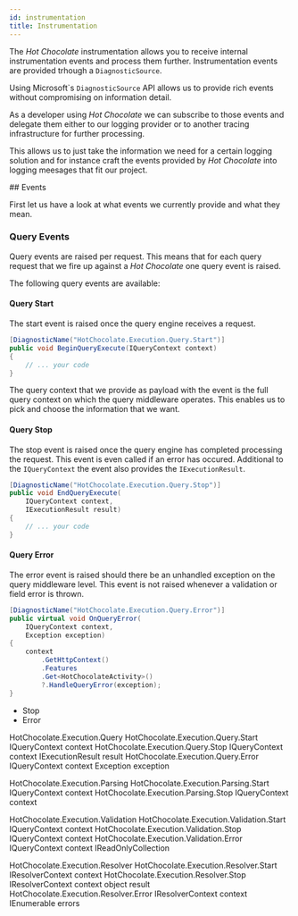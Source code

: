 ```yaml
---
id: instrumentation
title: Instrumentation
---
```


The _Hot Chocolate_ instrumentation allows you to receive internal instrumentation events and process them further. Instrumentation events are provided trhough a `DiagnosticSource`.

Using Microsoft\`s `DiagnosticSource` API allows us to provide rich events without compromising on information detail.

As a developer using _Hot Chocolate_ we can subscribe to those events and delegate them either to our logging provider or to another tracing infrastructure for further processing.

This allows us to just take the information we need for a certain logging solution and for instance craft the events provided by _Hot Chocolate_ into logging meesages that fit our project.

## Events

First let us have a look at what events we currently provide and what they mean.

### Query Events

Query events are raised per request. This means that for each query request that we fire up against a _Hot Chocolate_ one query event is raised.

The following query events are available:

#### Query Start

The start event is raised once the query engine receives a request.

```csharp
[DiagnosticName("HotChocolate.Execution.Query.Start")]
public void BeginQueryExecute(IQueryContext context)
{
    // ... your code
}
```

The query context that we provide as payload with the event is the full query context on which the query middleware operates. This enables us to pick and choose the information that we want.

#### Query Stop

The stop event is raised once the query engine has completed processing the request. This event is even called if an error has occured. Additional to the `IQueryContext` the event also provides the `IExecutionResult`.

```csharp
[DiagnosticName("HotChocolate.Execution.Query.Stop")]
public void EndQueryExecute(
    IQueryContext context,
    IExecutionResult result)
{
    // ... your code
}
```

#### Query Error

The error event is raised should there be an unhandled exception on the query middleware level. This event is not raised whenever a validation or field error is thrown.

```csharp
[DiagnosticName("HotChocolate.Execution.Query.Error")]
public virtual void OnQueryError(
    IQueryContext context,
    Exception exception)
{
    context
        .GetHttpContext()
        .Features
        .Get<HotChocolateActivity>()
        ?.HandleQueryError(exception);
}
```

- Stop
- Error

HotChocolate.Execution.Query
HotChocolate.Execution.Query.Start
IQueryContext context
HotChocolate.Execution.Query.Stop
IQueryContext context
IExecutionResult result
HotChocolate.Execution.Query.Error
IQueryContext context
Exception exception

HotChocolate.Execution.Parsing
HotChocolate.Execution.Parsing.Start
IQueryContext context
HotChocolate.Execution.Parsing.Stop
IQueryContext context

HotChocolate.Execution.Validation
HotChocolate.Execution.Validation.Start
IQueryContext context
HotChocolate.Execution.Validation.Stop
IQueryContext context
HotChocolate.Execution.Validation.Error
IQueryContext context
IReadOnlyCollection<IError>

HotChocolate.Execution.Resolver
HotChocolate.Execution.Resolver.Start
IResolverContext context
HotChocolate.Execution.Resolver.Stop
IResolverContext context
object result
HotChocolate.Execution.Resolver.Error
IResolverContext context
IEnumerable<IError> errors

```

```
